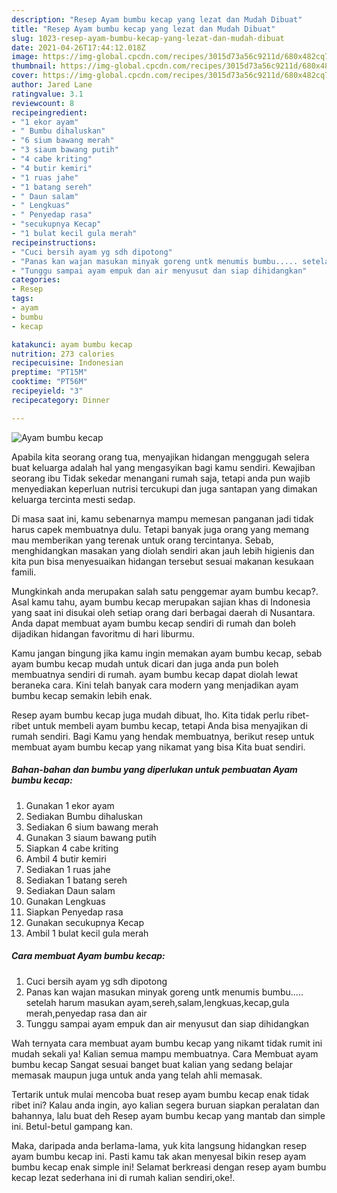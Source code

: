 ```yaml
---
description: "Resep Ayam bumbu kecap yang lezat dan Mudah Dibuat"
title: "Resep Ayam bumbu kecap yang lezat dan Mudah Dibuat"
slug: 1023-resep-ayam-bumbu-kecap-yang-lezat-dan-mudah-dibuat
date: 2021-04-26T17:44:12.018Z
image: https://img-global.cpcdn.com/recipes/3015d73a56c9211d/680x482cq70/ayam-bumbu-kecap-foto-resep-utama.jpg
thumbnail: https://img-global.cpcdn.com/recipes/3015d73a56c9211d/680x482cq70/ayam-bumbu-kecap-foto-resep-utama.jpg
cover: https://img-global.cpcdn.com/recipes/3015d73a56c9211d/680x482cq70/ayam-bumbu-kecap-foto-resep-utama.jpg
author: Jared Lane
ratingvalue: 3.1
reviewcount: 8
recipeingredient:
- "1 ekor ayam"
- " Bumbu dihaluskan"
- "6 sium bawang merah"
- "3 siaum bawang putih"
- "4 cabe kriting"
- "4 butir kemiri"
- "1 ruas jahe"
- "1 batang sereh"
- " Daun salam"
- " Lengkuas"
- " Penyedap rasa"
- "secukupnya Kecap"
- "1 bulat kecil gula merah"
recipeinstructions:
- "Cuci bersih ayam yg sdh dipotong"
- "Panas kan wajan masukan minyak goreng untk menumis bumbu..... setelah harum masukan ayam,sereh,salam,lengkuas,kecap,gula merah,penyedap rasa dan air"
- "Tunggu sampai ayam empuk dan air menyusut dan siap dihidangkan"
categories:
- Resep
tags:
- ayam
- bumbu
- kecap

katakunci: ayam bumbu kecap 
nutrition: 273 calories
recipecuisine: Indonesian
preptime: "PT15M"
cooktime: "PT56M"
recipeyield: "3"
recipecategory: Dinner

---
```



![Ayam bumbu kecap](https://img-global.cpcdn.com/recipes/3015d73a56c9211d/680x482cq70/ayam-bumbu-kecap-foto-resep-utama.jpg)

Apabila kita seorang orang tua, menyajikan hidangan menggugah selera buat keluarga adalah hal yang mengasyikan bagi kamu sendiri. Kewajiban seorang ibu Tidak sekedar menangani rumah saja, tetapi anda pun wajib menyediakan keperluan nutrisi tercukupi dan juga santapan yang dimakan keluarga tercinta mesti sedap.

Di masa  saat ini, kamu sebenarnya mampu memesan panganan jadi tidak harus capek membuatnya dulu. Tetapi banyak juga orang yang memang mau memberikan yang terenak untuk orang tercintanya. Sebab, menghidangkan masakan yang diolah sendiri akan jauh lebih higienis dan kita pun bisa menyesuaikan hidangan tersebut sesuai makanan kesukaan famili. 



Mungkinkah anda merupakan salah satu penggemar ayam bumbu kecap?. Asal kamu tahu, ayam bumbu kecap merupakan sajian khas di Indonesia yang saat ini disukai oleh setiap orang dari berbagai daerah di Nusantara. Anda dapat membuat ayam bumbu kecap sendiri di rumah dan boleh dijadikan hidangan favoritmu di hari liburmu.

Kamu jangan bingung jika kamu ingin memakan ayam bumbu kecap, sebab ayam bumbu kecap mudah untuk dicari dan juga anda pun boleh membuatnya sendiri di rumah. ayam bumbu kecap dapat diolah lewat beraneka cara. Kini telah banyak cara modern yang menjadikan ayam bumbu kecap semakin lebih enak.

Resep ayam bumbu kecap juga mudah dibuat, lho. Kita tidak perlu ribet-ribet untuk membeli ayam bumbu kecap, tetapi Anda bisa menyajikan di rumah sendiri. Bagi Kamu yang hendak membuatnya, berikut resep untuk membuat ayam bumbu kecap yang nikamat yang bisa Kita buat sendiri.

<!--inarticleads1-->

##### Bahan-bahan dan bumbu yang diperlukan untuk pembuatan Ayam bumbu kecap:

1. Gunakan 1 ekor ayam
1. Sediakan  Bumbu dihaluskan
1. Sediakan 6 sium bawang merah
1. Gunakan 3 siaum bawang putih
1. Siapkan 4 cabe kriting
1. Ambil 4 butir kemiri
1. Sediakan 1 ruas jahe
1. Sediakan 1 batang sereh
1. Sediakan  Daun salam
1. Gunakan  Lengkuas
1. Siapkan  Penyedap rasa
1. Gunakan secukupnya Kecap
1. Ambil 1 bulat kecil gula merah




<!--inarticleads2-->

##### Cara membuat Ayam bumbu kecap:

1. Cuci bersih ayam yg sdh dipotong
1. Panas kan wajan masukan minyak goreng untk menumis bumbu..... setelah harum masukan ayam,sereh,salam,lengkuas,kecap,gula merah,penyedap rasa dan air
1. Tunggu sampai ayam empuk dan air menyusut dan siap dihidangkan




Wah ternyata cara membuat ayam bumbu kecap yang nikamt tidak rumit ini mudah sekali ya! Kalian semua mampu membuatnya. Cara Membuat ayam bumbu kecap Sangat sesuai banget buat kalian yang sedang belajar memasak maupun juga untuk anda yang telah ahli memasak.

Tertarik untuk mulai mencoba buat resep ayam bumbu kecap enak tidak ribet ini? Kalau anda ingin, ayo kalian segera buruan siapkan peralatan dan bahannya, lalu buat deh Resep ayam bumbu kecap yang mantab dan simple ini. Betul-betul gampang kan. 

Maka, daripada anda berlama-lama, yuk kita langsung hidangkan resep ayam bumbu kecap ini. Pasti kamu tak akan menyesal bikin resep ayam bumbu kecap enak simple ini! Selamat berkreasi dengan resep ayam bumbu kecap lezat sederhana ini di rumah kalian sendiri,oke!.


